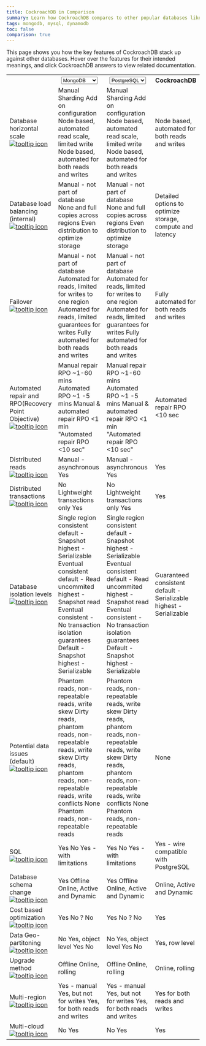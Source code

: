 ```yaml
---
title: CockroachDB in Comparison
summary: Learn how CockroachDB compares to other popular databases like PostgreSQL, Cassandra, MongoDB, Google Cloud Spanner, and more.
tags: mongodb, mysql, dynamodb
toc: false
comparison: true
---
```


This page shows you how the key features of CockroachDB stack up against other databases. Hover over the features for their intended meanings, and click CockroachDB answers to view related documentation.

<table class="comparison-chart">
  <tr>
    <th></th>
    <th>
      <select data-column="one">
        <option value="MySQL">MySQL</option>
        <option value="PostgreSQL">PostgreSQL</option>
        <option value="Oracle">Oracle</option>
        <option value="Cassandra">Cassandra</option>
        <option value="MongoDB" selected>MongoDB</option>
        <option value="Spanner">Spanner</option>
        <option value="Spanner">Yugabyte</option>
      </select>
    </th>
    <th class="comparison-chart__column-two">
      <select data-column="two">
        <option value="MySQL">MySQL</option>
        <option value="PostgreSQL" selected>PostgreSQL</option>
        <option value="Oracle">Oracle</option>
        <option value="Cassandra">Cassandra</option>
        <option value="MongoDB">MongoDB</option>
        <option value="Spanner">Spanner</option>
        <option value="Spanner">Yugabyte</option>
      </select>
    </th>
    <th>CockroachDB</th>
  </tr>

  <tr>
    <td class="comparison-chart__feature">
      Database horizontal scale
      <a href="#" data-toggle="tooltip" title="Increase capacity of the database by adding more instances/nodes">
        <img src="{{ 'images/v19.2/icon_info.svg' | relative_url }}" alt="tooltip icon">
      </a>
    </td>
    <td class="comparison-chart__column-one">
      <span class="support" data-dbs='["MySQL", "PostgreSQL"]'>Manual Sharding</span>
      <span class="support" data-dbs='["Oracle"]'>Add on configuration</span>
      <span class="support" data-dbs='["AWS Aurora", "MongoDB", "Spanner", "Yugobyte"]'>Node based, automated read scale, limited write</span>
      <span class="support" data-dbs='["Cassandra"]'>Node based, automated for both reads and writes</span>
    </td>
    <td class="comparison-chart__column-two">
      <span class="support" data-dbs='["MySQL", "PostgreSQL"]'>Manual Sharding</span>
      <span class="support" data-dbs='["Oracle"]'>Add on configuration</span>
      <span class="support" data-dbs='["AWS Aurora", "MongoDB", "Spanner", "Yugobyte"]'>Node based, automated read scale, limited write</span>
      <span class="support" data-dbs='["Cassandra"]'>Node based, automated for both reads and writes</span>
    </td>
    <td>Node based, automated for both reads and writes</a></td>
  </tr>

  <tr>
    <td class="comparison-chart__feature">
      Database load balancing (internal)
      <a href="#" data-toggle="tooltip" title="Locate data across multiple instances/nodes based on optimization criteria for balancing load">
        <img src="{{ 'images/v19.2/icon_info.svg' | relative_url }}" alt="tooltip icon">
      </a>
    </td>
    <td class="comparison-chart__column-one">
      <span class="support" data-dbs='["MySQL", "PostgreSQL", "Oracle"]'>Manual - not part of database</span>
      <span class="support" data-dbs='["AWS Aurora"]'>None and full copies across regions</span>
      <span class="support" data-dbs='["Cassandra", "MongoDB", "Spanner", "Yugobyte"]'>Even distribution to optimize storage</span>
    </td>
    <td class="comparison-chart__column-two">
          <span class="support" data-dbs='["MySQL", "PostgreSQL", "Oracle"]'>Manual - not part of database</span>
      <span class="support" data-dbs='["AWS Aurora"]'>None and full copies across regions</span>
      <span class="support" data-dbs='["Cassandra", "MongoDB", "Spanner", "Yugobyte"]'>Even distribution to optimize storage</span>
    </td>
    <td>Detailed options to optimize storage, compute and latency</td>
  </tr>

  <tr>
    <td class="comparison-chart__feature">
      Failover
      <a href="#" data-toggle="tooltip" title="Provide access to backup data upon failure">
        <img src="{{ 'images/v19.2/icon_info.svg' | relative_url }}" alt="tooltip icon">
      </a>
    </td>
    <td class="comparison-chart__column-one">
      <span class="support" data-dbs='["MySQL", "PostgreSQL", "Oracle"]'>Manual - not part of database</span>
      <span class="support" data-dbs='["AWS Aurora"]'>Automated for reads, limited for writes to one region</span>
      <span class="support" data-dbs='["MongoDB", "Cassandra"]'>Automated for reads, limited guarantees for writes</span>
      <span class="support" data-dbs='["Spanner", "Yugabyte"]'>Fully automated for both reads and writes</span>
    </td>
    <td class="comparison-chart__column-two">
          <span class="support" data-dbs='["MySQL", "PostgreSQL", "Oracle"]'>Manual - not part of database</span>
      <span class="support" data-dbs='["AWS Aurora"]'>Automated for reads, limited for writes to one region</span>
      <span class="support" data-dbs='["MongoDB", "Cassandra"]'>Automated for reads, limited guarantees for writes</span>
      <span class="support" data-dbs='["Spanner", "Yugabyte"]'>Fully automated for both reads and writes</span>
    </td>
    <td>Fully automated for both reads and writes</td>
  </tr>

  <tr>
    <td class="comparison-chart__feature">
      Automated repair and RPO(Recovery Point Objective)
      <a href="#" data-toggle="tooltip" title="Repair the database after failure and the time it takes for the db to come back online">
        <img src="{{ 'images/v19.2/icon_info.svg' | relative_url }}" alt="tooltip icon">
      </a>
    </td>
    <td class="comparison-chart__column-one">
      <span class="support" data-dbs='["MySQL", "PostgreSQL", "Oracle"]'>Manual repair RPO ~1-60 mins</span>
      <span class="support" data-dbs='["AWS Aurora"]'>Automated RPO ~1 -5 mins</span>
      <span class="support" data-dbs='["MongoDB", "Cassandra]'>Manual & automated repair RPO &lt;1 min</span>
      <span class="support" data-dbs='["Spanner", "Yugabyte]'>"Automated repair RPO &lt;10 sec"</span>
    </td>
    <td class="comparison-chart__column-two">
          <span class="support" data-dbs='["MySQL", "PostgreSQL", "Oracle"]'>Manual repair RPO ~1-60 mins</span>
      <span class="support" data-dbs='["AWS Aurora"]'>Automated RPO ~1 -5 mins</span>
      <span class="support" data-dbs='["MongoDB", "Cassandra]'>Manual & automated repair RPO &lt;1 min</span>
      <span class="support" data-dbs='["Spanner", "Yugabyte]'>"Automated repair RPO &lt;10 sec"</span>
    </td>
    <td>Automated repair RPO &lt;10 sec</td>
  </tr>

  <tr>
    <td class="comparison-chart__feature">
      Distributed reads
      <a href="#" data-toggle="tooltip" title="Reliably read data in any instance/node of the database">
        <img src="{{ 'images/v19.2/icon_info.svg' | relative_url }}" alt="tooltip icon">
      </a>
    </td>
    <td class="comparison-chart__column-one">
      <span class="support" data-dbs='["MySQL", "PostgreSQL", "Oracle"]'>Manual - asynchronous</span>
      <span class="support" data-dbs='["AWS Aurora", "MongoDB", "Cassandra", "Spanner", "Yugabyte"]'>Yes</span>
    </td>
    <td class="comparison-chart__column-two">
          <span class="support" data-dbs='["MySQL", "PostgreSQL", "Oracle"]'>Manual - asynchronous</span>
      <span class="support" data-dbs='["AWS Aurora", "MongoDB", "Cassandra", "Spanner", "Yugabyte"]'>Yes</span>
    </td>
    <td>Yes</td>
  </tr>

  <tr>
    <td class="comparison-chart__feature">
      Distributed transactions
      <a href="#" data-toggle="tooltip" title="Allow for acid writes across multiple instances/nodes">
        <img src="{{ 'images/v19.2/icon_info.svg' | relative_url }}" alt="tooltip icon">
      </a>
    </td>
    <td class="comparison-chart__column-one">
      <span class="support " data-dbs='["MySQL", "PostgreSQL", "Oracle", "AWS Aurora"]'>No</span>
      <span class="support " data-dbs='["MongoDB", "Cassandra"]'>Lightweight transactions only</span>
      <span class="support " data-dbs='["Spanner", "Yugabyrte"]'>Yes</span>
    </td>
    <td class="comparison-chart__column-two">
          <span class="support " data-dbs='["MySQL", "PostgreSQL", "Oracle", "AWS Aurora"]'>No</span>
      <span class="support " data-dbs='["MongoDB", "Cassandra"]'>Lightweight transactions only</span>
      <span class="support " data-dbs='["Spanner", "Yugabyrte"]'>Yes</span>
    </td>
    <td>Yes</td>
  </tr>

  <tr>
    <td class="comparison-chart__feature">
      Database isolation levels
      <a href="#" data-toggle="tooltip" title="Transaction isolation levels allowed for writes in the database">
        <img src="{{ 'images/v19.2/icon_info.svg' | relative_url }}" alt="tooltip icon">
      </a>
    </td>
    <td class="comparison-chart__column-one">
      <span class="support " data-dbs='["MySQL", "PostgreSQL", "Oracle", "AWS Aurora"]'>Single region consistent default - Snapshot highest - Serializable</span>
      <span class="support " data-dbs='["MongoDB"]'>Eventual consistent default - Read uncommited highest - Snapshot read</span>
      <span class="support " data-dbs='["Cassandra"]'>Eventual consistent - No transaction isolation guarantees</span>
      <span class="support " data-dbs='["Spanner", "Yugabyte"]'>Default - Snapshot highest - Serializable</span>
    </td>
    <td class="comparison-chart__column-two">
      <span class="support " data-dbs='["MySQL", "PostgreSQL", "Oracle", "AWS Aurora"]'>Single region consistent default - Snapshot highest - Serializable</span>
      <span class="support " data-dbs='["MongoDB"]'>Eventual consistent default - Read uncommited highest - Snapshot read</span>
      <span class="support " data-dbs='["Cassandra"]'>Eventual consistent - No transaction isolation guarantees</span>
      <span class="support " data-dbs='["Spanner", "Yugabyte"]'>Default - Snapshot highest - Serializable</span>
    </td>
    <td>Guaranteed consistent default - Serializable highest - Serializable</td>
  </tr>

  <tr>
    <td class="comparison-chart__feature">
      Potential data issues (default)
      <a href="#" data-toggle="tooltip" title="Possible data inconsistency issues at default isolation level">
        <img src="{{ 'images/v19.2/icon_info.svg' | relative_url }}" alt="tooltip icon">
      </a>
    </td>
    <td class="comparison-chart__column-one">
      <span class="support " data-dbs='["MySQL", "PostgreSQL", "Oracle", "AWS Aurora"]'>Phantom reads, non-repeatable reads, write skew</span>
      <span class="support " data-dbs='["MongoDB"]'>Dirty reads, phantom reads, non-repeatable reads, write skew</span>
      <span class="support " data-dbs='["Cassandra"]'>Dirty reads, phantom reads, non-repeatable reads, write conflicts</span>
      <span class="support " data-dbs='["Spanner"]'>None</span>
      <span class="support " data-dbs='["Yugabyte"]'>Phantom reads, non-repeatable reads</span>
    </td>
    <td class="comparison-chart__column-two">
      <span class="support " data-dbs='["MySQL", "PostgreSQL", "Oracle", "AWS Aurora"]'>Phantom reads, non-repeatable reads, write skew</span>
      <span class="support " data-dbs='["MongoDB"]'>Dirty reads, phantom reads, non-repeatable reads, write skew</span>
      <span class="support " data-dbs='["Cassandra"]'>Dirty reads, phantom reads, non-repeatable reads, write conflicts</span>
      <span class="support " data-dbs='["Spanner"]'>None</span>
      <span class="support " data-dbs='["Yugabyte"]'>Phantom reads, non-repeatable reads</span>
    </td>
    <td>None</td>
  </tr>

  <tr>
    <td class="comparison-chart__feature">
      SQL
      <a href="#" data-toggle="tooltip" title="Compliance with standard SQL">
        <img src="{{ 'images/v19.2/icon_info.svg' | relative_url }}" alt="tooltip icon">
      </a>
    </td>
    <td class="comparison-chart__column-one">
      <span class="support " data-dbs='["MySQL", "PostgreSQL", "Oracle", "AWS Aurora"]'>Yes</span>
      <span class="support " data-dbs='["MongoDB", "Cassandra"]'>No</span>
      <span class="support " data-dbs='["Spanner", "Yugabyte"]'>Yes - with limitations</span>
    </td>
    <td class="comparison-chart__column-two">
      <span class="support " data-dbs='["MySQL", "PostgreSQL", "Oracle", "AWS Aurora"]'>Yes</span>
      <span class="support " data-dbs='["MongoDB", "Cassandra"]'>No</span>
      <span class="support " data-dbs='["Spanner", "Yugabyte"]'>Yes - with limitations</span>
    </td>
    <td>Yes - wire compatible with PostgreSQL</td>
  </tr>

  <tr>
    <td class="comparison-chart__feature">
      Database schema change
      <a href="#" data-toggle="tooltip" title="Modify database schema across all tables">
        <img src="{{ 'images/v19.2/icon_info.svg' | relative_url }}" alt="tooltip icon">
      </a>
    </td>
    <td class="comparison-chart__column-one">
      <span class="support " data-dbs='["MySQL", "PostgreSQL", "Oracle"]'>Yes</span>
      <span class="support " data-dbs='["AWS Aurora","MongoDB", "Cassandra"]'>Offline</span>
      <span class="support " data-dbs='["Spanner", "Yugabyte"]'>Online, Active and Dynamic</span>
    </td>
    <td class="comparison-chart__column-two">
      <span class="support " data-dbs='["MySQL", "PostgreSQL", "Oracle"]'>Yes</span>
      <span class="support " data-dbs='["AWS Aurora","MongoDB", "Cassandra"]'>Offline</span>
      <span class="support " data-dbs='["Spanner", "Yugabyte"]'>Online, Active and Dynamic</span>
    </td>
    <td>Online, Active and Dynamic</td>
  </tr>

  <tr>
    <td class="comparison-chart__feature">
      Cost based optimization
      <a href="#" data-toggle="tooltip" title="Optimize execution of queries based on transaction analytics">
        <img src="{{ 'images/v19.2/icon_info.svg' | relative_url }}" alt="tooltip icon">
      </a>
    </td>
    <td class="comparison-chart__column-one">
      <span class="support " data-dbs='["MySQL", "PostgreSQL", "Oracle"]'>Yes</span>
      <span class="support " data-dbs='["AWS Aurora","MongoDB", "Cassandra"]'>No</span>
      <span class="support " data-dbs='["Spanner"]'>?</span>
      <span class="support " data-dbs='["Yugabyte"]'>No</span>
    </td>
    <td class="comparison-chart__column-two">
          <span class="support " data-dbs='["MySQL", "PostgreSQL", "Oracle"]'>Yes</span>
      <span class="support " data-dbs='["AWS Aurora","MongoDB", "Cassandra"]'>No</span>
      <span class="support " data-dbs='["Spanner"]'>?</span>
      <span class="support " data-dbs='["Yugabyte"]'>No</span>
    </td>
    <td>Yes</td>
  </tr>

  <tr>
    <td class="comparison-chart__feature">
      Data Geo-partitoning
      <a href="#" data-toggle="tooltip" title="Tie data to an instance/node to comply with regulations or optimize access latency">
        <img src="{{ 'images/v19.2/icon_info.svg' | relative_url }}" alt="tooltip icon">
      </a>
    </td>
    <td class="comparison-chart__column-one">
      <span class="support " data-dbs='["MySQL", "PostgreSQL", "Oracle","AWS Aurora","MongoDB"]'>No</span>
      <span class="support " data-dbs='[ "Cassandra"]'>Yes, object level</span>
      <span class="support " data-dbs='["Spanner"]'>Yes</span>
      <span class="support " data-dbs='["Yugabyte"]'>No</span>
    </td>
    <td class="comparison-chart__column-two">
          <span class="support " data-dbs='["MySQL", "PostgreSQL", "Oracle","AWS Aurora","MongoDB"]'>No</span>
      <span class="support " data-dbs='[ "Cassandra"]'>Yes, object level</span>
      <span class="support " data-dbs='["Spanner"]'>Yes</span>
      <span class="support " data-dbs='["Yugabyte"]'>No</span>
    </td>
    <td>Yes, row level</td>
  </tr>

  <tr>
    <td class="comparison-chart__feature">
      Upgrade method
      <a href="#" data-toggle="tooltip" title="Upgrade the database software">
        <img src="{{ 'images/v19.2/icon_info.svg' | relative_url }}" alt="tooltip icon">
      </a>
    </td>
    <td class="comparison-chart__column-one">
      <span class="support " data-dbs='["MySQL", "PostgreSQL", "Oracle","AWS Aurora"]'>Offline</span>
      <span class="support " data-dbs='[ "MongoDB", "Cassandra","Spanner","Yugabyte"]'>Online, rolling</span>
    </td>
    <td class="comparison-chart__column-two">
      <span class="support " data-dbs='["MySQL", "PostgreSQL", "Oracle","AWS Aurora"]'>Offline</span>
      <span class="support " data-dbs='[ "MongoDB", "Cassandra","Spanner","Yugabyte"]'>Online, rolling</span>
    </td>
    <td>Online, rolling</td>
  </tr>

  <tr>
    <td class="comparison-chart__feature">
      Multi-region
      <a href="#" data-toggle="tooltip" title="Deploy a single database across multiple regions">
        <img src="{{ 'images/v19.2/icon_info.svg' | relative_url }}" alt="tooltip icon">
      </a>
    </td>
    <td class="comparison-chart__column-one">
      <span class="support " data-dbs='["MySQL", "PostgreSQL", "Oracle"]'>Yes - manual</span>
      <span class="support " data-dbs='[ "AWS Aurora", "MongoDB", "Spanner", "Yugabyte"]'>Yes, but not for writes</span>
      <span class="support " data-dbs='[ "Cassandra"]'>Yes, for both reads and writes</span>
    </td>
    <td class="comparison-chart__column-two">
      <span class="support " data-dbs='["MySQL", "PostgreSQL", "Oracle"]'>Yes - manual</span>
      <span class="support " data-dbs='[ "AWS Aurora", "MongoDB", "Spanner", "Yugabyte"]'>Yes, but not for writes</span>
      <span class="support " data-dbs='[ "Cassandra"]'>Yes, for both reads and writes</span>
    </td>
    <td>Yes for both reads and writes</td>
  </tr>

  <tr>
    <td class="comparison-chart__feature">
      Multi-cloud
      <a href="#" data-toggle="tooltip" title="Deploy a single database across multiple cloud providers or on-prem">
        <img src="{{ 'images/v19.2/icon_info.svg' | relative_url }}" alt="tooltip icon">
      </a>
    </td>
    <td class="comparison-chart__column-one">
      <span class="support " data-dbs='["MySQL", "PostgreSQL", "Oracle","AWS Aurora", "MongoDB", "Spanner","Yugabyte"]'>No</span>
      <span class="support " data-dbs='["Cassandra"]'>Yes</span>
    </td>
    <td class="comparison-chart__column-two">
      <span class="support " data-dbs='["MySQL", "PostgreSQL", "Oracle","AWS Aurora", "MongoDB", "Spanner","Yugabyte"]'>No</span>
      <span class="support " data-dbs='["Cassandra"]'>Yes</span>
    </td>
    <td>Yes</td>
  </tr>

</table>

<div style="display:none;" class="footnote">* In DynamoDB, distributed transactions and ACID semantics across all data in the database, not just per row, requires an additional <a href="https://aws.amazon.com/blogs/aws/dynamodb-transaction-library/">transaction library</a>.</div>
